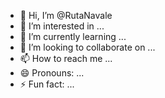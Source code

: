 - 👋 Hi, I’m @RutaNavale
- 👀 I’m interested in ...
- 🌱 I’m currently learning ...
- 💞️ I’m looking to collaborate on ...
- 📫 How to reach me ...
- 😄 Pronouns: ...
- ⚡ Fun fact: ...

<!---
RutaNavale/RutaNavale is a ✨ special ✨ repository because its `README.md` (this file) appears on your GitHub profile.
You can click the Preview link to take a look at your changes.
--->
